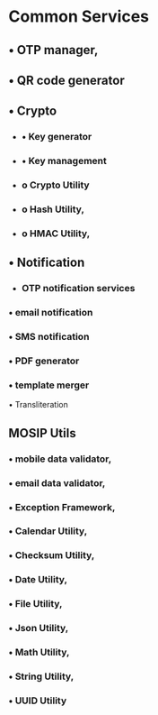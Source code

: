 # Common Services
## •	OTP manager,
## •	QR code generator
## •	Crypto
* ### •	Key generator
* ### •	Key management
* ### o	Crypto Utility 
* ### o	Hash Utility, 
* ### o	HMAC Utility, 

## •	Notification
* ### OTP notification services
### •	email notification
### •	SMS notification
### •	PDF generator
### •	template merger
•	Transliteration
## MOSIP Utils
### •	mobile data validator,
### •	email data validator, 
### •	Exception Framework, 
### •	Calendar Utility, 
### •	Checksum Utility, 
### •	Date Utility, 
### •	File Utility, 
### •	Json Utility, 
### •	Math Utility, 
### •	String Utility, 
### •	UUID Utility
